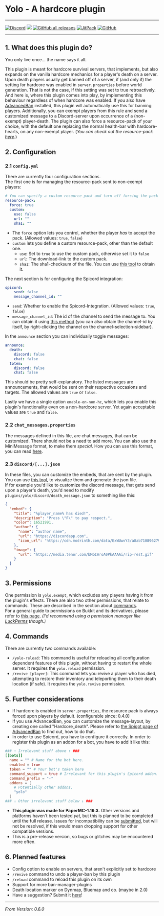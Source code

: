 # Yolo - A hardcore plugin

---

[![Discord](https://img.shields.io/discord/1085932576197316629?color=7289da&label=Support&logo=discord&style=for-the-badge)](https://discord.gg/zMqkeRseME)
[![](https://modrinth-utils.vercel.app/api/badge/downloads/?id=ExWUwvY3&logo=true&style=for-the-badge)](https://modrinth.com/plugin/yolo)
[![GitHub all releases](https://img.shields.io/github/downloads/eingruenesbeb/Yolo/total?logo=github&style=for-the-badge)](https://github.com/eingruenesbeb/Yolo/releases/)
[![JitPack](https://img.shields.io/jitpack/version/io.github.eingruenesbeb/Yolo?color=green&style=for-the-badge)](https://jitpack.io/#eingruenesbeb/Yolo/v0.5.0)
[![GitHub](https://img.shields.io/github/license/eingruenesbeb/Yolo?style=for-the-badge)](https://github.com/eingruenesbeb/Yolo/blob/master/COPYING)

---

## 1. What does this plugin do?

You only live once... the name says it all.

This plugin is meant for hardcore survival servers, that implements, but also expands on the vanilla hardcore 
mechanics for a player's death on a server.\
Upon death players usually get banned off of a server, if (and only if) the setting for hardcore was enabled in 
`server.properties` before world generation. That is not the case, if this setting was set to true retroactively. And 
here is, where this plugin comes into play, by implementing this behaviour regardless of when hardcore was enabled. If 
you also have [AdvancedBan](https://www.spigotmc.org/resources/advancedban.8695/) installed, this plugin will 
automatically use this for banning players. 
Additionally, you can exempt players from this rule and send a customized message to a Discord-server upon occurrence of
a (non-exempt) player-death. The plugin can also force a resource-pack of your choice, with the default one replacing 
the normal health-bar with hardcore-hearts, on any non-exempt player. (*You can check out the resource-pack
[here](https://drive.google.com/file/d/1UWoiOGFlt2QIyQPVKAv5flLTNeNiI439/view?usp=share_link).*)

## 2. Configuration

### 2.1 `config.yml`

There are currently four configuration sections.\
The first one is for managing the resource-pack sent to non-exempt players:
```yaml
# You can specify a custom resource pack and turn off forcing the pack onto non-exempt players.
resource-pack:
  force: true
  custom:
    use: false
    url: ""
    sha1: ""
```
- The `force` option lets you control, whether the player *has* to accept the pack. (Allowed values: `true`, `false`)
- `custom` lets you define a custom resource-pack, other than the default one.
  - `use`: Set to `true` to use the custom pack, otherwise set it to `false`
  - `url`: The download-link to the custom pack.
  - `sha1`: The sha1-checksum of the file. You can use 
  [this tool](https://emn178.github.io/online-tools/sha1_checksum.html) to obtain it.

The next section is for configuring the Spicord integration:
```yaml
spicord:
    send: false
    message_channel_id: ""
```
- `send`: Whether to enable the Spicord-Integration. (Allowed values: `true`, `false`)
- `message_channel_id`: The id of the channel to send the message to. You can obtain it using 
[this method](https://support.discord.com/hc/en-us/articles/206346498-Where-can-I-find-my-User-Server-Message-ID-) (you
can also obtain the channel-id by itself, by right-clicking the channel on the channel-selection-sidebar).

In the `announce` section you can individually toggle messages:
```yaml
announce:
  death:
    discord: false
    chat: false
  totem:
    discord: false
    chat: false
```
This should be pretty self-explanatory. The listed messages are announcements, that would be sent on their respective 
occasions and targets. The allowed values are `true` or `false`.

Lastly we have a single option `enable-on-non-hc`, which lets you enable this plugin's functionality even on a
non-hardcore server. Yet again acceptable values are `true` and `false`.

### 2.2 `chat_messages.properties`

The messages defined in this file, are chat messages, that can be customized. There should not be a need to add more. 
You can also use the MiniMessage format, to make them *special*. How you can use this format, you can read 
[here](https://docs.advntr.dev/minimessage/format.html).

### 2.3 `discord/[...].json`
In these files, you can customize the embeds, that are sent by the plugin. You can use 
[this tool](https://leovoel.github.io/embed-visualizer/), to visualize them and generate the json file.\
If for example you'd like to customize the discord message, that gets send upon a player's death, you'd need to modify 
`plugins/yolo/discord/death_message.json` to something like this:
```json
{
  "embed": {
    "title": "%player_name% has died!",
    "description": "Press \"F\" to pay respect.",
    "color": 16521991,
    "author": {
      "name": "author name",
      "url": "https://discordapp.com",
      "icon_url": "https://cdn.modrinth.com/data/ExWUwvY3/a8ab710896279f5c3ed9c377d408a10587f5509d.png"
    },
    "image": {
      "url": "https://media.tenor.com/bMbIAroA0PkAAAAi/rip-rest.gif"
    }
  }
}

```

## 3. Permissions

One permission is `yolo.exempt`, which excludes any players having it from the plugin's effects. There are also two 
other permissions, that relate to commands. These are described in the section about [commands](#4-commands).\
For a general guide to permissions on Bukkit and its derivatives, please refer to 
[this page](https://bukkit.fandom.com/wiki/Permissions.yml). *(I'd recommend using a permission manager like 
[LuckPerms](https://luckperms.net/) though.)*

## 4. Commands

There are currently two commands available:
- `/yolo-reload`: This command is useful for reloading all configuration dependent features of this plugin, without 
having to restart the whole server. It requires the `yolo.reload` permission.
- `/revive [player]`: This command lets you revive a player who has died, attempting to restore their inventory and 
teleporting them to their death location (if safe). It requires the `yolo.revive` permission.

## 5. Further considerations

- If hardcore is enabled in `server.properties`, the resource pack is always forced upon players by default. (configurable since: 0.4.0)
- If you use AdvancedBan, you can customize the message-layout, by creating one called "Hardcore_death". Please refer 
to [the Spigot page of AdvancedBan](https://www.spigotmc.org/resources/advancedban.8695/#Configuration) to find out, 
how to do that.
- In order to use Spicord, you have to configure it correctly. In order to register this plugin as an addon for a bot, 
you have to add it like this:
```toml
### ↑ Irrelevant stuff above ↑ ###
[[bots]]
  name = "" # Name for the bot here.
  enabled = true
  token = "" # Your bot's token here
  command_support = true # Irrelevant for this plugin's Spicord addon.
  command_prefix = "-"
  addons = [
    # Potentially other addons.
    "yolo"
  ]
### ↓ Other irrelevant stuff below ↓ ###
```
- **This plugin was made for PaperMC-1.19.3.** Other versions and platforms haven't been tested *yet*, but this is planned 
to be completed until the full release. Issues for incompatibility can be [submitted](https://github.com/eingruenesbeb/Yolo/issues/new/choose), but will not be resolved, if 
this would mean dropping support for other compatible versions.
- This is a pre-release version, so bugs or glitches may be encountered more often.

## 6. Planned features
- Config option to enable on servers, that aren't explicitly set to hardcore
- `/revive` command to undo a player-ban by this plugin
- `/reload` command to reload this plugin on its own
- Support for more ban-manager-plugins
- Death location marker on Dynmap, Bluemap and co. (maybe in 2.0)
- Have a suggestion? Submit it [here](https://github.com/eingruenesbeb/Yolo/issues/new/choose)!

---

*From Version: 0.6.0*
